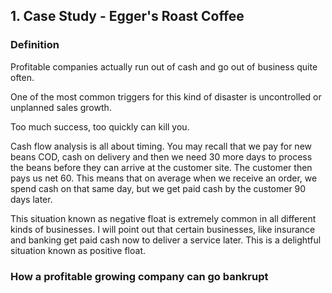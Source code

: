 
## 1. Case Study - Egger's Roast Coffee

### Definition

Profitable companies actually run out of cash and go out of business quite often. 

One of the most common triggers for this kind of disaster is uncontrolled or unplanned sales growth.

Too much success, too quickly can kill you.

Cash flow analysis is all about timing. You may recall that we pay for new beans COD, cash on delivery and then we need 30 more days to process the beans before they can arrive at the customer site. The customer then pays us net 60. This means that on average when we receive an order, we spend cash on that same day, but we get paid cash by the customer 90 days later.

This situation known as negative float is extremely common in all different kinds of businesses. I will point out that certain businesses, like insurance and banking get paid cash now to deliver a service later. This is a delightful situation known as positive float.

### How a profitable growing company can go bankrupt

